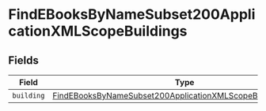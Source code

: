 # FindEBooksByNameSubset200ApplicationXMLScopeBuildings


## Fields

| Field                                                                                                                                                     | Type                                                                                                                                                      | Required                                                                                                                                                  | Description                                                                                                                                               |
| --------------------------------------------------------------------------------------------------------------------------------------------------------- | --------------------------------------------------------------------------------------------------------------------------------------------------------- | --------------------------------------------------------------------------------------------------------------------------------------------------------- | --------------------------------------------------------------------------------------------------------------------------------------------------------- |
| `building`                                                                                                                                                | [FindEBooksByNameSubset200ApplicationXMLScopeBuildingsBuilding](../../models/operations/findebooksbynamesubset200applicationxmlscopebuildingsbuilding.md) | :heavy_minus_sign:                                                                                                                                        | N/A                                                                                                                                                       |